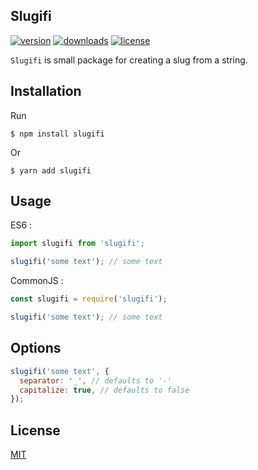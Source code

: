 ## Slugifi

[![version](https://img.shields.io/npm/v/slugifi?style=flat-square)](https://www.npmjs.com/package/slugifi)
[![downloads](https://img.shields.io/npm/dm/slugifi?style=flat-square)]()
[![license](https://img.shields.io/npm/l/slugifi?style=flat-square)](http://opensource.org/licenses/MIT)

`Slugifi` is small package for creating a slug from a string.

## Installation

Run

```
$ npm install slugifi
```

Or

```
$ yarn add slugifi
```

## Usage

ES6 :

```js
import slugifi from 'slugifi';

slugifi('some text'); // some text
```

CommonJS :

```js
const slugifi = require('slugifi');

slugifi('some text'); // some text
```

## Options

```js
slugifi('some text', {
  separator: '_', // defaults to '-'
  capitalize: true, // defaults to false
});
```

## License

[MIT](http://opensource.org/licenses/MIT)
